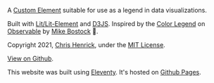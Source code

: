 A [Custom Element](https://developer.mozilla.org/en-US/docs/Web/Web_Components/Using_custom_elements) suitable for use as a legend in data visualizations.

Built with [Lit/Lit-Element](https://lit.dev/) and [D3JS](https://d3js.org/). Inspired by the [Color Legend](https://observablehq.com/@d3/color-legend) on [Observable](https://observablehq.com) by [Mike Bostock](https://observablehq.com/@mbostock) 🙏.

Copyright 2021, [Chris Henrick](https://clhenrick.io/), under the [MIT License](https://github.com/clhenrick/color-legend-element/blob/main/LICENSE).

[View on Github](https://github.com/clhenrick/color-legend-element).

This website was built using [Eleventy](https://www.11ty.dev/). It's hosted on [Github Pages](https://pages.github.com/).
